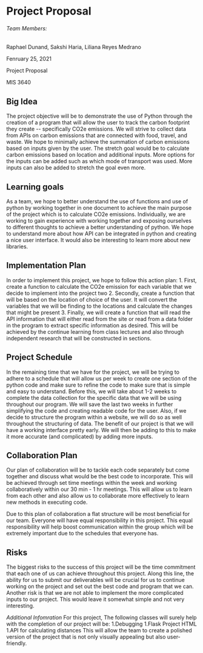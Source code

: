# Project Proposal
###### Team Members:
Raphael Dunand, Sakshi Haria, Liliana Reyes Medrano

Fenruary 25, 2021

Project Proposal 

MIS 3640

## **Big Idea**
The project objective will be to demonstrate the use of Python through the creation of a program that will allow the user to track the carbon footprint they create -- specifically CO2e emissions.  We will strive to collect data from APIs on carbon emissions that are connected with food, travel, and waste.  We hope to minimally achieve the summation of carbon emissions based on inputs given by the user. The stretch goal would be to calculate carbon emissions based on location and additional inputs. More options for the inputs can be added such as which mode of transport was used. More inputs can also be added to stretch the goal even more.

## **Learning goals**
As a team, we hope to better understand the use of functions and use of python by working together in one document to achieve the main purpose of the project which is to calculate CO2e emissions. Individually, we are working to gain experience with working together and exposing ourselves to different thoughts to achieve a better understanding of python. We hope to understand more about how API can be integrated in python and creating a nice user interface. It would also be interesting to learn more about new libraries. 

## **Implementation Plan**
In order to implement this project, we hope to follow this action plan:
    1. First, create a function to calculate the CO2e emission for each variable that we decide to implement into the project two
    2. Secondly, create a function that will be based on the location of choice of the user. It will convert the variables that we will be finding to the locations and calculate the changes that might be present
    3. Finally, we will create a function that will read the API information that will either read from the site or read from a data folder in the program to extract specific information as desired.
This will be achieved by the continue learning from class lectures and also through independent research that will be constructed in sections.


## **Project Schedule**
In the remaining time that we have for the project, we will be trying to adhere to a schedule that will allow us per week to create one section of the python code and make sure to refine the code to make sure that is simple and easy to understand.  Before this, we will take about 1-2 weeks to complete the data collection for the specific data that we will be using throughout our program. We will save the last two weeks in further simplifying the code and creating readable code for the user. Also, if we decide to structure the program within a website, we will do so as well throughout the structuring of data. The benefit of our project is that we will have a working interface pretty early. We will then be adding to this to make it more accurate (and complicated) by adding more inputs. 

## **Collaboration Plan**
Our plan of collaboration will be to tackle each code separately but come together and discuss what would be the best code to incorporate. This will be achieved through set time meetings within the week and working collaboratively within our 30 min - 1 hr meetings. This will allow us to learn from each other and also allow us to collaborate more effectively to learn new methods in executing code.

Due to this plan of collaboration a flat structure will be most beneficial for our team. Everyone will have equal responsibility in this project. This equal responsibility will help boost communication within the group which will be extremely important due to the schedules that everyone has.


## **Risks**
The biggest risks to the success of this project will be the time commitment that each one of us can achieve throughout this project. Along this line, the ability for us to submit our deliverables will be crucial for us to continue working on the project and set out the best code and program that we can. Another risk is that we are not able to implement the more complicated inputs to our project. This would leave it somewhat simple and not very interesting. 

*Additional Infomration* 
For this project, The following classes will surely help with the completion of our project will be:
    1.Debugging
    1.Flask Project HTML
    1.API for calculating distances
This will allow the team to create a polished version of the project that is not only visually appealing but also user-friendly.



